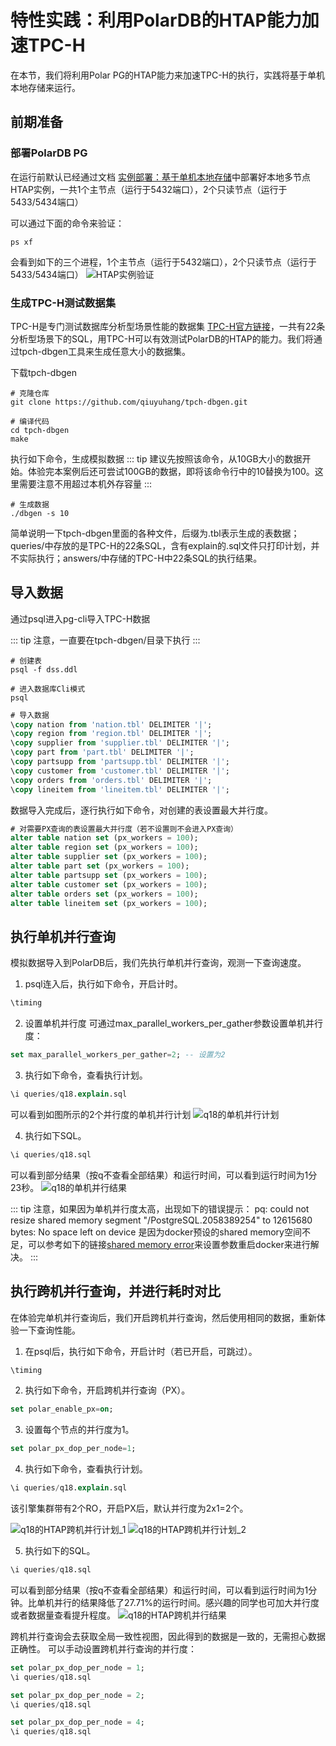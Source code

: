 # 特性实践：利用PolarDB的HTAP能力加速TPC-H

在本节，我们将利用Polar PG的HTAP能力来加速TPC-H的执行，实践将基于单机本地存储来运行。

## 前期准备

### 部署PolarDB PG
在运行前默认已经通过文档 [实例部署：基于单机本地存储](deploy-on-local-storage.md)中部署好本地多节点HTAP实例，一共1个主节点（运行于5432端口），2个只读节点（运行于5433/5434端口）

可以通过下面的命令来验证：

```shell
ps xf
```
会看到如下的三个进程，1个主节点（运行于5432端口），2个只读节点（运行于5433/5434端口）
![HTAP实例验证](../imgs/64_htap_process_test.png)


### 生成TPC-H测试数据集
TPC-H是专门测试数据库分析型场景性能的数据集 [TPC-H官方链接](https://www.tpc.org/tpch/default5.asp)，一共有22条分析型场景下的SQL，用TPC-H可以有效测试PolarDB的HTAP的能力。我们将通过tpch-dbgen工具来生成任意大小的数据集。

下载tpch-dbgen
```shell
# 克隆仓库
git clone https://github.com/qiuyuhang/tpch-dbgen.git

# 编译代码
cd tpch-dbgen
make
```

执行如下命令，生成模拟数据
::: tip
建议先按照该命令，从10GB大小的数据开始。体验完本案例后还可尝试100GB的数据，即将该命令行中的10替换为100。这里需要注意不用超过本机外存容量
:::
```shell
# 生成数据
./dbgen -s 10
```


简单说明一下tpch-dbgen里面的各种文件，后缀为.tbl表示生成的表数据；queries/中存放的是TPC-H的22条SQL，含有explain的.sql文件只打印计划，并不实际执行；answers/中存储的TPC-H中22条SQL的执行结果。


## 导入数据

通过psql进入pg-cli导入TPC-H数据

::: tip
注意，一直要在tpch-dbgen/目录下执行
:::

```shell
# 创建表
psql -f dss.ddl

# 进入数据库Cli模式
psql
```

```sql
# 导入数据
\copy nation from 'nation.tbl' DELIMITER '|';
\copy region from 'region.tbl' DELIMITER '|';
\copy supplier from 'supplier.tbl' DELIMITER '|';
\copy part from 'part.tbl' DELIMITER '|';
\copy partsupp from 'partsupp.tbl' DELIMITER '|';
\copy customer from 'customer.tbl' DELIMITER '|';
\copy orders from 'orders.tbl' DELIMITER '|';
\copy lineitem from 'lineitem.tbl' DELIMITER '|';

```


数据导入完成后，逐行执行如下命令，对创建的表设置最大并行度。
```sql
# 对需要PX查询的表设置最大并行度（若不设置则不会进入PX查询）
alter table nation set (px_workers = 100);
alter table region set (px_workers = 100);
alter table supplier set (px_workers = 100);
alter table part set (px_workers = 100);
alter table partsupp set (px_workers = 100);
alter table customer set (px_workers = 100);
alter table orders set (px_workers = 100);
alter table lineitem set (px_workers = 100);
```

## 执行单机并行查询
模拟数据导入到PolarDB后，我们先执行单机并行查询，观测一下查询速度。
1. psql连入后，执行如下命令，开启计时。
```sql
\timing
```

2. 设置单机并行度
可通过max_parallel_workers_per_gather参数设置单机并行度：
```sql
set max_parallel_workers_per_gather=2; -- 设置为2
```

3. 执行如下命令，查看执行计划。
```sql
\i queries/q18.explain.sql
```

可以看到如图所示的2个并行度的单机并行计划
![q18的单机并行计划](../imgs/65_htap_single_parallel.png)

4. 执行如下SQL。
```sql
\i queries/q18.sql
```

可以看到部分结果（按q不查看全部结果）和运行时间，可以看到运行时间为1分23秒。
![q18的单机并行结果](../imgs/68_htap_single_result.png)


::: tip
注意，如果因为单机并行度太高，出现如下的错误提示：
pq: could not resize shared memory segment "/PostgreSQL.2058389254" to 12615680 bytes: No space left on device
是因为docker预设的shared memory空间不足，可以参考如下的链接[shared memory error](https://stackoverflow.com/questions/56751565/pq-could-not-resize-shared-memory-segment-no-space-left-on-device)来设置参数重启docker来进行解决。
:::

## 执行跨机并行查询，并进行耗时对比
在体验完单机并行查询后，我们开启跨机并行查询，然后使用相同的数据，重新体验一下查询性能。

1. 在psql后，执行如下命令，开启计时（若已开启，可跳过）。
```sql
\timing
```

2. 执行如下命令，开启跨机并行查询（PX）。
```sql
set polar_enable_px=on;
```

3. 设置每个节点的并行度为1。
```sql
set polar_px_dop_per_node=1;
```


4. 执行如下命令，查看执行计划。
```sql
\i queries/q18.explain.sql
```

该引擎集群带有2个RO，开启PX后，默认并行度为2x1=2个。

![q18的HTAP跨机并行计划_1](../imgs/66_htap_px_parallel_1.png)
![q18的HTAP跨机并行计划_2](../imgs/67_htap_px_parallel_2.png)


5. 执行如下的SQL。
```sql
\i queries/q18.sql
```


可以看到部分结果（按q不查看全部结果）和运行时间，可以看到运行时间为1分钟。比单机并行的结果降低了27.71\%的运行时间。感兴趣的同学也可加大并行度或者数据量查看提升程度。
![q18的HTAP跨机并行结果](../imgs/69_htap_px_result.png)


跨机并行查询会去获取全局一致性视图，因此得到的数据是一致的，无需担心数据正确性。
可以手动设置跨机并行查询的并行度：
```sql
set polar_px_dop_per_node = 1;
\i queries/q18.sql 

set polar_px_dop_per_node = 2;
\i queries/q18.sql 

set polar_px_dop_per_node = 4;
\i queries/q18.sql
```